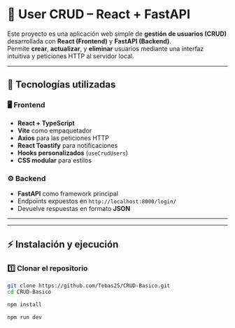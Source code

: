 # 🧠 User CRUD – React + FastAPI

Este proyecto es una aplicación web simple de **gestión de usuarios (CRUD)** desarrollada con **React (Frontend)** y **FastAPI (Backend)**.  
Permite **crear**, **actualizar**, y **eliminar** usuarios mediante una interfaz intuitiva y peticiones HTTP al servidor local.

---

## 🚀 Tecnologías utilizadas

### 🖥️ Frontend
- **React + TypeScript**
- **Vite** como empaquetador
- **Axios** para las peticiones HTTP
- **React Toastify** para notificaciones
- **Hooks personalizados** (`useCrudUsers`)
- **CSS modular** para estilos

### ⚙️ Backend
- **FastAPI** como framework principal
- Endpoints expuestos en `http://localhost:8000/login/`
- Devuelve respuestas en formato **JSON**

---


---

## ⚡ Instalación y ejecución

### 1️⃣ Clonar el repositorio
```bash
git clone https://github.com/Tebas25/CRUD-Basico.git
cd CRUD-Basico

npm install

npm run dev
